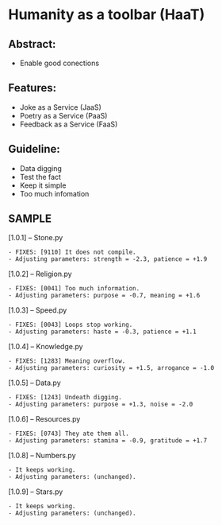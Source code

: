 # Humanity as a toolbar (HaaT) 

## Abstract:

 - Enable good conections

## Features:

 - Joke as a Service (JaaS)
 - Poetry as a Service (PaaS)
 - Feedback as a Service (FaaS)

## Guideline:

 - Data digging
 - Test the fact
 - Keep it simple
 - Too much infomation

## SAMPLE

[1.0.1] – Stone.py

    - FIXES: [9110] It does not compile.
    - Adjusting parameters: strength = -2.3, patience = +1.9
    
[1.0.2] – Religion.py

    - FIXES: [0041] Too much information.
    - Adjusting parameters: purpose = -0.7, meaning = +1.6

[1.0.3] – Speed.py

    - FIXES: [0043] Loops stop working.
    - Adjusting parameters: haste = -0.3, patience = +1.1

[1.0.4] – Knowledge.py

    - FIXES: [1283] Meaning overflow.
    - Adjusting parameters: curiosity = +1.5, arrogance = -1.0

[1.0.5] – Data.py

    - FIXES: [1243] Undeath digging.
    - Adjusting parameters: purpose = +1.3, noise = -2.0

[1.0.6] – Resources.py

    - FIXES: [0743] They ate them all.
    - Adjusting parameters: stamina = -0.9, gratitude = +1.7

[1.0.8] – Numbers.py

    - It keeps working.
    - Adjusting parameters: (unchanged).

[1.0.9] – Stars.py

    - It keeps working.
    - Adjusting parameters: (unchanged).





